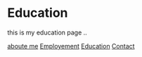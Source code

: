 # Education


this is my education page ..


[aboute me](index)
[Employement](employement)
[Education](education)
[Contact](conatact)
